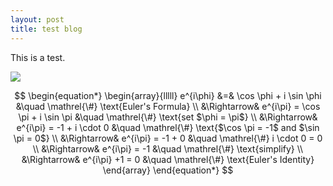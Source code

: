 ```yaml
---
layout: post
title: test blog
---
```


<script src="https://cdn.mathjax.org/mathjax/latest/MathJax.js?config=TeX-AMS-MML_HTMLorMML" type="text/javascript"></script>


This is a test.

<img src="{{site.url}}/images/taylor_series_approximation.png" style="display: block; margin: auto;" />

$$
\begin{equation*}
\begin{array}{lllll}
e^{i\phi}
&=&                   \cos \phi + i \sin \phi                    &\quad  \mathrel{\#} \text{Euler's Formula}                            \\
&\Rightarrow&  e^{i\pi} = \cos \pi + i \sin \pi          &\quad  \mathrel{\#} \text{set $\phi = \pi$}                              \\
&\Rightarrow&  e^{i\pi} = -1 + i \cdot 0                  &\quad  \mathrel{\#} \text{$\cos \pi = -1$ and $\sin \pi = 0$}  \\
&\Rightarrow&  e^{i\pi} = -1 + 0                            &\quad  \mathrel{\#} i \cdot 0 = 0                                            \\
&\Rightarrow&  e^{i\pi} = -1                                  &\quad  \mathrel{\#} \text{simplify}                                          \\
&\Rightarrow&  e^{i\pi} +1 = 0                              &\quad  \mathrel{\#} \text{Euler's Identity} 
\end{array}
\end{equation*}
$$


